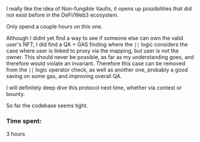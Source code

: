 I really like the idea of Non-fungible Vaults, it opens up possibilities that did not exist before in the DeFi/Web3 ecosystem.

Only spend a couple hours on this one.

Although I didnt yet find a way to see if someone else can own the valid user's NFT, I did find a QA + GAS finding where the `||` logic considers the case where user is linked to proxy via the mapping, but user is not the owner. This should never be possible, as far as my understanding goes, and therefore would violate an invariant. Therefore this case can be removed from the `||` logic operator check, as well as another one, probably a good saving on some gas, and improving overall QA.

I will definitely deep dive this protocol next time, whether via contest or bounty.

So far the codebase seems tight.

### Time spent:
3 hours
